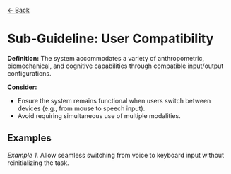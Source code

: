 [← Back](../operable.md)

# Sub-Guideline: User Compatibility

**Definition:** The system accommodates a variety of anthropometric, biomechanical, and cognitive capabilities through compatible input/output configurations.

**Consider:**
* Ensure the system remains functional when users switch between devices (e.g., from mouse to speech input).
* Avoid requiring simultaneous use of multiple modalities.

## Examples
_Example 1._ Allow seamless switching from voice to keyboard input without reinitializing the task.
